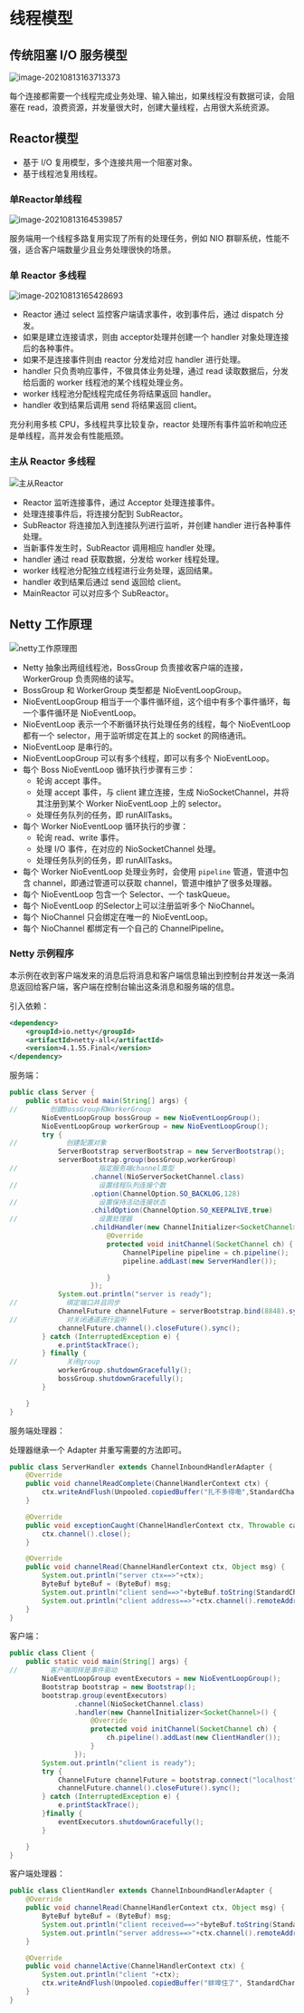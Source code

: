# 线程模型

## 传统阻塞 I/O 服务模型

![image-20210813163713373](/Netty/image-20210813163713373.png)

每个连接都需要一个线程完成业务处理、输入输出，如果线程没有数据可读，会阻塞在 read，浪费资源，并发量很大时，创建大量线程，占用很大系统资源。

## Reactor模型

- 基于 I/O 复用模型，多个连接共用一个阻塞对象。
- 基于线程池复用线程。

### 单Reactor单线程

![image-20210813164539857](/Netty/image-20210813164539857.png)

服务端用一个线程多路复用实现了所有的处理任务，例如 NIO 群聊系统，性能不强，适合客户端数量少且业务处理很快的场景。

### 单 Reactor 多线程

![image-20210813165428693](/Netty/image-20210813165428693.png)

- Reactor 通过 select 监控客户端请求事件，收到事件后，通过 dispatch 分发。
- 如果是建立连接请求，则由 acceptor处理并创建一个 handler 对象处理连接后的各种事件。
- 如果不是连接事件则由 reactor 分发给对应 handler 进行处理。
- handler 只负责响应事件，不做具体业务处理，通过 read 读取数据后，分发给后面的 worker 线程池的某个线程处理业务。
- worker 线程池分配线程完成任务将结果返回 handler。
- handler 收到结果后调用 send 将结果返回 client。

充分利用多核 CPU，多线程共享比较复杂，reactor 处理所有事件监听和响应还是单线程，高并发会有性能瓶颈。

### 主从 Reactor 多线程

![主从Reactor](/Netty/主从Reactor.png)

- Reactor 监听连接事件，通过 Acceptor 处理连接事件。
- 处理连接事件后，将连接分配到 SubReactor。
- SubReactor 将连接加入到连接队列进行监听，并创建 handler 进行各种事件处理。
- 当新事件发生时，SubReactor 调用相应 handler 处理。
- handler 通过 read 获取数据，分发给 worker 线程处理。
- worker 线程池分配独立线程进行业务处理，返回结果。
- handler 收到结果后通过 send 返回给 client。
- MainReactor 可以对应多个 SubReactor。

## Netty 工作原理

![netty工作原理图](/Netty/netty工作原理图.png)

- Netty 抽象出两组线程池，BossGroup 负责接收客户端的连接，WorkerGroup 负责网络的读写。
- BossGroup 和 WorkerGroup 类型都是 NioEventLoopGroup。
- NioEventLoopGroup 相当于一个事件循环组，这个组中有多个事件循环，每一个事件循环是 NioEventLoop。
- NioEventLoop 表示一个不断循环执行处理任务的线程，每个 NioEventLoop 都有一个 selector，用于监听绑定在其上的 socket 的网络通讯。
- NioEventLoop 是串行的。
- NioEventLoopGroup 可以有多个线程，即可以有多个 NioEventLoop。
- 每个 Boss NioEventLoop 循环执行步骤有三步：
    - 轮询 accept 事件。
    - 处理 accept 事件，与 client 建立连接，生成 NioSocketChannel，并将其注册到某个 Worker NioEventLoop 上的 selector。
    - 处理任务队列的任务，即 runAllTasks。
- 每个 Worker NioEventLoop 循环执行的步骤：
    - 轮询 read、write 事件。
    - 处理 I/O 事件，在对应的 NioSocketChannel 处理。
    - 处理任务队列的任务，即 runAllTasks。
- 每个 Worker NioEventLoop 处理业务时，会使用 `pipeline` 管道，管道中包含 channel，即通过管道可以获取 channel，管道中维护了很多处理器。
- 每个 NioEventLoop 包含一个 Selector、一个 taskQueue。
- 每个 NioEventLoop 的Selector上可以注册监听多个 NioChannel。
- 每个 NioChannel 只会绑定在唯一的 NioEventLoop。
- 每个 NioChannel 都绑定有一个自己的 ChannelPipeline。

### Netty 示例程序

本示例在收到客户端发来的消息后将消息和客户端信息输出到控制台并发送一条消息返回给客户端，客户端在控制台输出这条消息和服务端的信息。

引入依赖：

```xml
<dependency>
    <groupId>io.netty</groupId>
    <artifactId>netty-all</artifactId>
    <version>4.1.55.Final</version>
</dependency>
```

服务端：

```java
public class Server {
    public static void main(String[] args) {
//        创建BossGroup和WorkerGroup
        NioEventLoopGroup bossGroup = new NioEventLoopGroup();
        NioEventLoopGroup workerGroup = new NioEventLoopGroup();
        try {
//            创建配置对象
            ServerBootstrap serverBootstrap = new ServerBootstrap();
            serverBootstrap.group(bossGroup,workerGroup)
//                    指定服务端channel类型
                    .channel(NioServerSocketChannel.class)
//                    设置线程队列连接个数
                    .option(ChannelOption.SO_BACKLOG,128)
//                    设置保持活动连接状态
                    .childOption(ChannelOption.SO_KEEPALIVE,true)
//                    设置处理器
                    .childHandler(new ChannelInitializer<SocketChannel>() {
                        @Override
                        protected void initChannel(SocketChannel ch) {
                            ChannelPipeline pipeline = ch.pipeline();
                            pipeline.addLast(new ServerHandler());

                        }
                    });
            System.out.println("server is ready");
//            绑定端口并且同步
            ChannelFuture channelFuture = serverBootstrap.bind(8848).sync();
//            对关闭通道进行监听
            channelFuture.channel().closeFuture().sync();
        } catch (InterruptedException e) {
            e.printStackTrace();
        } finally {
//            关闭group
            workerGroup.shutdownGracefully();
            bossGroup.shutdownGracefully();
        }

    }
}
```

服务端处理器：

处理器继承一个 Adapter 并重写需要的方法即可。

```java
public class ServerHandler extends ChannelInboundHandlerAdapter {
    @Override
    public void channelReadComplete(ChannelHandlerContext ctx) {
        ctx.writeAndFlush(Unpooled.copiedBuffer("扎不多得嘞",StandardCharsets.UTF_8));
    }

    @Override
    public void exceptionCaught(ChannelHandlerContext ctx, Throwable cause) {
        ctx.channel().close();
    }

    @Override
    public void channelRead(ChannelHandlerContext ctx, Object msg) {
        System.out.println("server ctx==>"+ctx);
        ByteBuf byteBuf = (ByteBuf) msg;
        System.out.println("client send==>"+byteBuf.toString(StandardCharsets.UTF_8));
        System.out.println("client address==>"+ctx.channel().remoteAddress());
    }
}
```

客户端：

```java
public class Client {
    public static void main(String[] args) {
//        客户端同样是事件驱动
        NioEventLoopGroup eventExecutors = new NioEventLoopGroup();
        Bootstrap bootstrap = new Bootstrap();
        bootstrap.group(eventExecutors)
                .channel(NioSocketChannel.class)
                .handler(new ChannelInitializer<SocketChannel>() {
                    @Override
                    protected void initChannel(SocketChannel ch) {
                        ch.pipeline().addLast(new ClientHandler());
                    }
                });
        System.out.println("client is ready");
        try {
            ChannelFuture channelFuture = bootstrap.connect("localhost", 8848).sync();
            channelFuture.channel().closeFuture().sync();
        } catch (InterruptedException e) {
            e.printStackTrace();
        }finally {
            eventExecutors.shutdownGracefully();
        }

    }
}
```

客户端处理器：

```java
public class ClientHandler extends ChannelInboundHandlerAdapter {
    @Override
    public void channelRead(ChannelHandlerContext ctx, Object msg) {
        ByteBuf byteBuf = (ByteBuf) msg;
        System.out.println("client received==>"+byteBuf.toString(StandardCharsets.UTF_8));
        System.out.println("server address==>"+ctx.channel().remoteAddress());
    }

    @Override
    public void channelActive(ChannelHandlerContext ctx) {
        System.out.println("client "+ctx);
        ctx.writeAndFlush(Unpooled.copiedBuffer("蚌埠住了", StandardCharsets.UTF_8));
    }
}
```

